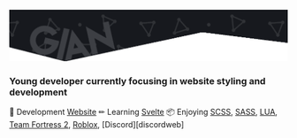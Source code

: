![bg][banner]

### Young developer currently focusing in website styling and development

📄 Development [Website](https://dexxy.ml)
✏ Learning [Svelte](svelte)
📦 Enjoying [SCSS][scss], [SASS][scss], [LUA][lua], [Team Fortress 2][tf2], [Roblox][roblox], [Discord][discordweb]  

[banner]: https://github.com/DexTheExplorer/DexTheExplorer/blob/main/ghHeader.png?raw=true
[scss]: https://sass-lang.com
[roblox]: https://roblox.com
[tf2]: https://teamfortress.com
[lua]: http://lua.org
[svelte]: https://svelte.dev

